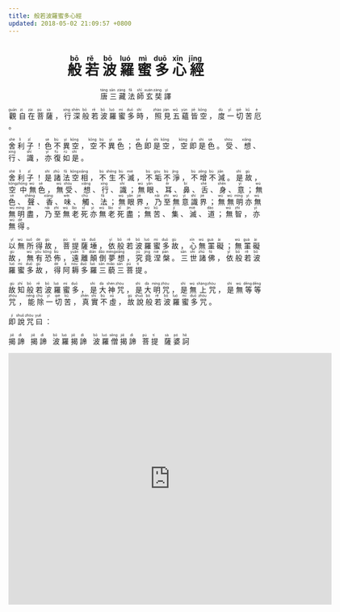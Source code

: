 ```yaml
---
title: 般若波羅蜜多心經
updated: 2018-05-02 21:09:57 +0800
---
```


<h1 align="center"><ruby>
般	<rp>（</rp><rt>bō</rt><rp>）</rp>
若	<rp>（</rp><rt>rě</rt><rp>）</rp>
波	<rp>（</rp><rt>bō</rt><rp>）</rp>
羅	<rp>（</rp><rt>luó</rt><rp>）</rp>
蜜	<rp>（</rp><rt>mì</rt><rp>）</rp>
多	<rp>（</rp><rt>duō</rt><rp>）</rp>
心	<rp>（</rp><rt>xīn</rt><rp>）</rp>
經	<rp>（</rp><rt>jīng</rt><rp>）</rp>
</ruby></h1>

<p align="center"><ruby>
唐	<rp>（</rp><rt>táng</rt><rp>）</rp>
三	<rp>（</rp><rt>sān</rt><rp>）</rp>
藏	<rp>（</rp><rt>zàng</rt><rp>）</rp>
法	<rp>（</rp><rt>fǎ</rt><rp>）</rp>
師	<rp>（</rp><rt>shī</rt><rp>）</rp>
玄	<rp>（</rp><rt>xuán</rt><rp>）</rp>
奘	<rp>（</rp><rt>zàng</rt><rp>）</rp>
譯	<rp>（</rp><rt>yì</rt><rp>）</rp>
</ruby></p><p><ruby>
觀	<rp>（</rp><rt>guān</rt><rp>）</rp>
自	<rp>（</rp><rt>zì</rt><rp>）</rp>
在	<rp>（</rp><rt>zài</rt><rp>）</rp>
菩	<rp>（</rp><rt>pú</rt><rp>）</rp>
薩	<rp>（</rp><rt>sà</rt><rp>）</rp>
，<rt></rt>
行	<rp>（</rp><rt>xíng</rt><rp>）</rp>
深	<rp>（</rp><rt>shēn</rt><rp>）</rp>
般	<rp>（</rp><rt>bō</rt><rp>）</rp>
若	<rp>（</rp><rt>rě</rt><rp>）</rp>
波	<rp>（</rp><rt>bō</rt><rp>）</rp>
羅	<rp>（</rp><rt>luó</rt><rp>）</rp>
蜜	<rp>（</rp><rt>mì</rt><rp>）</rp>
多	<rp>（</rp><rt>duō</rt><rp>）</rp>
時	<rp>（</rp><rt>shí</rt><rp>）</rp>
，<rt></rt>
照	<rp>（</rp><rt>zhào</rt><rp>）</rp>
見	<rp>（</rp><rt>jiàn</rt><rp>）</rp>
五	<rp>（</rp><rt>wǔ</rt><rp>）</rp>
蘊	<rp>（</rp><rt>yùn</rt><rp>）</rp>
皆	<rp>（</rp><rt>jiē</rt><rp>）</rp>
空	<rp>（</rp><rt>kōng</rt><rp>）</rp>
，<rt></rt>
度	<rp>（</rp><rt>dù</rt><rp>）</rp>
一	<rp>（</rp><rt>yī</rt><rp>）</rp>
切	<rp>（</rp><rt>qiē</rt><rp>）</rp>
苦	<rp>（</rp><rt>kǔ</rt><rp>）</rp>
厄	<rp>（</rp><rt>è</rt><rp>）</rp>
。<rt></rt>
</ruby></p><p><ruby>
舍	<rp>（</rp><rt>shè</rt><rp>）</rp>
利	<rp>（</rp><rt>lì</rt><rp>）</rp>
子	<rp>（</rp><rt>zǐ</rt><rp>）</rp>
！<rt></rt>
色	<rp>（</rp><rt>sè</rt><rp>）</rp>
不	<rp>（</rp><rt>bù</rt><rp>）</rp>
異	<rp>（</rp><rt>yì</rt><rp>）</rp>
空	<rp>（</rp><rt>kōng</rt><rp>）</rp>
，<rt></rt>
空	<rp>（</rp><rt>kōng</rt><rp>）</rp>
不	<rp>（</rp><rt>bù</rt><rp>）</rp>
異	<rp>（</rp><rt>yì</rt><rp>）</rp>
色	<rp>（</rp><rt>sè</rt><rp>）</rp>
；<rt></rt>
色	<rp>（</rp><rt>sè</rt><rp>）</rp>
即	<rp>（</rp><rt>jí</rt><rp>）</rp>
是	<rp>（</rp><rt>shì</rt><rp>）</rp>
空	<rp>（</rp><rt>kōng</rt><rp>）</rp>
，<rt></rt>
空	<rp>（</rp><rt>kōng</rt><rp>）</rp>
即	<rp>（</rp><rt>jí</rt><rp>）</rp>
是	<rp>（</rp><rt>shì</rt><rp>）</rp>
色	<rp>（</rp><rt>sè</rt><rp>）</rp>
。<rt></rt>
受	<rp>（</rp><rt>shòu</rt><rp>）</rp>
、<rt></rt>
想	<rp>（</rp><rt>xiǎng</rt><rp>）</rp>
、<rt></rt>
行	<rp>（</rp><rt>xíng</rt><rp>）</rp>
、<rt></rt>
識	<rp>（</rp><rt>shí</rt><rp>）</rp>
，<rt></rt>
亦	<rp>（</rp><rt>yì</rt><rp>）</rp>
復	<rp>（</rp><rt>fù</rt><rp>）</rp>
如	<rp>（</rp><rt>rú</rt><rp>）</rp>
是	<rp>（</rp><rt>shì</rt><rp>）</rp>
。<rt></rt>
</ruby></p><p><ruby>
舍	<rp>（</rp><rt>shè</rt><rp>）</rp>
利	<rp>（</rp><rt>lì</rt><rp>）</rp>
子	<rp>（</rp><rt>zǐ</rt><rp>）</rp>
！<rt></rt>
是	<rp>（</rp><rt>shì</rt><rp>）</rp>
諸	<rp>（</rp><rt>zhū</rt><rp>）</rp>
法	<rp>（</rp><rt>fǎ</rt><rp>）</rp>
空	<rp>（</rp><rt>kōng</rt><rp>）</rp>
相	<rp>（</rp><rt>xiāng</rt><rp>）</rp>
，<rt></rt>
不	<rp>（</rp><rt>bù</rt><rp>）</rp>
生	<rp>（</rp><rt>shēng</rt><rp>）</rp>
不	<rp>（</rp><rt>bù</rt><rp>）</rp>
滅	<rp>（</rp><rt>miè</rt><rp>）</rp>
，<rt></rt>
不	<rp>（</rp><rt>bù</rt><rp>）</rp>
垢	<rp>（</rp><rt>gòu</rt><rp>）</rp>
不	<rp>（</rp><rt>bù</rt><rp>）</rp>
淨	<rp>（</rp><rt>jìng</rt><rp>）</rp>
，<rt></rt>
不	<rp>（</rp><rt>bù</rt><rp>）</rp>
增	<rp>（</rp><rt>zēng</rt><rp>）</rp>
不	<rp>（</rp><rt>bù</rt><rp>）</rp>
減	<rp>（</rp><rt>jiǎn</rt><rp>）</rp>
。<rt></rt>
是	<rp>（</rp><rt>shì</rt><rp>）</rp>
故	<rp>（</rp><rt>gù</rt><rp>）</rp>
，<rt></rt>
空	<rp>（</rp><rt>kōng</rt><rp>）</rp>
中	<rp>（</rp><rt>zhōng</rt><rp>）</rp>
無	<rp>（</rp><rt>wú</rt><rp>）</rp>
色	<rp>（</rp><rt>sè</rt><rp>）</rp>
，<rt></rt>
無	<rp>（</rp><rt>wú</rt><rp>）</rp>
受	<rp>（</rp><rt>shòu</rt><rp>）</rp>
、<rt></rt>
想	<rp>（</rp><rt>xiǎng</rt><rp>）</rp>
、<rt></rt>
行	<rp>（</rp><rt>xíng</rt><rp>）</rp>
、<rt></rt>
識	<rp>（</rp><rt>shí</rt><rp>）</rp>
；<rt></rt>
無	<rp>（</rp><rt>wú</rt><rp>）</rp>
眼	<rp>（</rp><rt>yǎn</rt><rp>）</rp>
、<rt></rt>
耳	<rp>（</rp><rt>ěr</rt><rp>）</rp>
、<rt></rt>
鼻	<rp>（</rp><rt>bí</rt><rp>）</rp>
、<rt></rt>
舌	<rp>（</rp><rt>shé</rt><rp>）</rp>
、<rt></rt>
身	<rp>（</rp><rt>shēn</rt><rp>）</rp>
、<rt></rt>
意	<rp>（</rp><rt>yì</rt><rp>）</rp>
；<rt></rt>
無	<rp>（</rp><rt>wú</rt><rp>）</rp>
色	<rp>（</rp><rt>sè</rt><rp>）</rp>
、<rt></rt>
聲	<rp>（</rp><rt>shēng</rt><rp>）</rp>
、<rt></rt>
香	<rp>（</rp><rt>xiāng</rt><rp>）</rp>
、<rt></rt>
味	<rp>（</rp><rt>wèi</rt><rp>）</rp>
、<rt></rt>
觸	<rp>（</rp><rt>chù</rt><rp>）</rp>
、<rt></rt>
法	<rp>（</rp><rt>fǎ</rt><rp>）</rp>
；<rt></rt>
無	<rp>（</rp><rt>wú</rt><rp>）</rp>
眼	<rp>（</rp><rt>yǎn</rt><rp>）</rp>
界	<rp>（</rp><rt>jiè</rt><rp>）</rp>
，<rt></rt>
乃	<rp>（</rp><rt>nǎi</rt><rp>）</rp>
至	<rp>（</rp><rt>zhì</rt><rp>）</rp>
無	<rp>（</rp><rt>wú</rt><rp>）</rp>
意	<rp>（</rp><rt>yì</rt><rp>）</rp>
識	<rp>（</rp><rt>shí</rt><rp>）</rp>
界	<rp>（</rp><rt>jiè</rt><rp>）</rp>
；<rt></rt>
無	<rp>（</rp><rt>wú</rt><rp>）</rp>
無	<rp>（</rp><rt>wú</rt><rp>）</rp>
明	<rp>（</rp><rt>míng</rt><rp>）</rp>
亦	<rp>（</rp><rt>yì</rt><rp>）</rp>
無	<rp>（</rp><rt>wú</rt><rp>）</rp>
無	<rp>（</rp><rt>wú</rt><rp>）</rp>
明	<rp>（</rp><rt>míng</rt><rp>）</rp>
盡	<rp>（</rp><rt>jìn</rt><rp>）</rp>
，<rt></rt>
乃	<rp>（</rp><rt>nǎi</rt><rp>）</rp>
至	<rp>（</rp><rt>zhì</rt><rp>）</rp>
無	<rp>（</rp><rt>wú</rt><rp>）</rp>
老	<rp>（</rp><rt>lǎo</rt><rp>）</rp>
死	<rp>（</rp><rt>sǐ</rt><rp>）</rp>
亦	<rp>（</rp><rt>yì</rt><rp>）</rp>
無	<rp>（</rp><rt>wú</rt><rp>）</rp>
老	<rp>（</rp><rt>lǎo</rt><rp>）</rp>
死	<rp>（</rp><rt>sǐ</rt><rp>）</rp>
盡	<rp>（</rp><rt>jìn</rt><rp>）</rp>
；<rt></rt>
無	<rp>（</rp><rt>wú</rt><rp>）</rp>
苦	<rp>（</rp><rt>kǔ</rt><rp>）</rp>
、<rt></rt>
集	<rp>（</rp><rt>jí</rt><rp>）</rp>
、<rt></rt>
滅	<rp>（</rp><rt>miè</rt><rp>）</rp>
、<rt></rt>
道	<rp>（</rp><rt>dào</rt><rp>）</rp>
；<rt></rt>
無	<rp>（</rp><rt>wú</rt><rp>）</rp>
智	<rp>（</rp><rt>zhì</rt><rp>）</rp>
，<rt></rt>
亦	<rp>（</rp><rt>yì</rt><rp>）</rp>
無	<rp>（</rp><rt>wú</rt><rp>）</rp>
得	<rp>（</rp><rt>dé</rt><rp>）</rp>
。<rt></rt>
</ruby></p><p><ruby>
以	<rp>（</rp><rt>yǐ</rt><rp>）</rp>
無	<rp>（</rp><rt>wú</rt><rp>）</rp>
所	<rp>（</rp><rt>suǒ</rt><rp>）</rp>
得	<rp>（</rp><rt>dé</rt><rp>）</rp>
故	<rp>（</rp><rt>gù</rt><rp>）</rp>
，<rt></rt>
菩	<rp>（</rp><rt>pú</rt><rp>）</rp>
提	<rp>（</rp><rt>tí</rt><rp>）</rp>
薩	<rp>（</rp><rt>sà</rt><rp>）</rp>
埵	<rp>（</rp><rt>duǒ</rt><rp>）</rp>
，<rt></rt>
依	<rp>（</rp><rt>yī</rt><rp>）</rp>
般	<rp>（</rp><rt>bō</rt><rp>）</rp>
若	<rp>（</rp><rt>rě</rt><rp>）</rp>
波	<rp>（</rp><rt>bō</rt><rp>）</rp>
羅	<rp>（</rp><rt>luó</rt><rp>）</rp>
蜜	<rp>（</rp><rt>mì</rt><rp>）</rp>
多	<rp>（</rp><rt>duō</rt><rp>）</rp>
故	<rp>（</rp><rt>gù</rt><rp>）</rp>
，<rt></rt>
心	<rp>（</rp><rt>xīn</rt><rp>）</rp>
無	<rp>（</rp><rt>wú</rt><rp>）</rp>
罣	<rp>（</rp><rt>guà</rt><rp>）</rp>
礙	<rp>（</rp><rt>ài</rt><rp>）</rp>
；<rt></rt>
無	<rp>（</rp><rt>wú</rt><rp>）</rp>
罣	<rp>（</rp><rt>guà</rt><rp>）</rp>
礙	<rp>（</rp><rt>ài</rt><rp>）</rp>
故	<rp>（</rp><rt>gù</rt><rp>）</rp>
，<rt></rt>
無	<rp>（</rp><rt>wú</rt><rp>）</rp>
有	<rp>（</rp><rt>yǒu</rt><rp>）</rp>
恐	<rp>（</rp><rt>kǒng</rt><rp>）</rp>
佈	<rp>（</rp><rt>bù</rt><rp>）</rp>
，<rt></rt>
遠	<rp>（</rp><rt>yuǎn</rt><rp>）</rp>
離	<rp>（</rp><rt>lí</rt><rp>）</rp>
顛	<rp>（</rp><rt>diān</rt><rp>）</rp>
倒	<rp>（</rp><rt>dǎo</rt><rp>）</rp>
夢	<rp>（</rp><rt>mèng</rt><rp>）</rp>
想	<rp>（</rp><rt>xiǎng</rt><rp>）</rp>
，<rt></rt>
究	<rp>（</rp><rt>jiū</rt><rp>）</rp>
竟	<rp>（</rp><rt>jìng</rt><rp>）</rp>
涅	<rp>（</rp><rt>niè</rt><rp>）</rp>
槃	<rp>（</rp><rt>pán</rt><rp>）</rp>
。<rt></rt>
三	<rp>（</rp><rt>sān</rt><rp>）</rp>
世	<rp>（</rp><rt>shì</rt><rp>）</rp>
諸	<rp>（</rp><rt>zhū</rt><rp>）</rp>
佛	<rp>（</rp><rt>fó</rt><rp>）</rp>
，<rt></rt>
依	<rp>（</rp><rt>yī</rt><rp>）</rp>
般	<rp>（</rp><rt>bō</rt><rp>）</rp>
若	<rp>（</rp><rt>rě</rt><rp>）</rp>
波	<rp>（</rp><rt>bō</rt><rp>）</rp>
羅	<rp>（</rp><rt>luó</rt><rp>）</rp>
蜜	<rp>（</rp><rt>mì</rt><rp>）</rp>
多	<rp>（</rp><rt>duō</rt><rp>）</rp>
故	<rp>（</rp><rt>gù</rt><rp>）</rp>
，<rt></rt>
得	<rp>（</rp><rt>dé</rt><rp>）</rp>
阿	<rp>（</rp><rt>ā</rt><rp>）</rp>
耨	<rp>（</rp><rt>nòu</rt><rp>）</rp>
多	<rp>（</rp><rt>duō</rt><rp>）</rp>
羅	<rp>（</rp><rt>luó</rt><rp>）</rp>
三	<rp>（</rp><rt>sān</rt><rp>）</rp>
藐	<rp>（</rp><rt>miǎo</rt><rp>）</rp>
三	<rp>（</rp><rt>sān</rt><rp>）</rp>
菩	<rp>（</rp><rt>pú</rt><rp>）</rp>
提	<rp>（</rp><rt>tí</rt><rp>）</rp>
。</ruby></p><p><ruby>
故	<rp>（</rp><rt>gù</rt><rp>）</rp>
知	<rp>（</rp><rt>zhī</rt><rp>）</rp>
般	<rp>（</rp><rt>bō</rt><rp>）</rp>
若	<rp>（</rp><rt>rě</rt><rp>）</rp>
波	<rp>（</rp><rt>bō</rt><rp>）</rp>
羅	<rp>（</rp><rt>luó</rt><rp>）</rp>
蜜	<rp>（</rp><rt>mì</rt><rp>）</rp>
多	<rp>（</rp><rt>duō</rt><rp>）</rp>
，<rt></rt>
是	<rp>（</rp><rt>shì</rt><rp>）</rp>
大	<rp>（</rp><rt>dà</rt><rp>）</rp>
神	<rp>（</rp><rt>shén</rt><rp>）</rp>
咒	<rp>（</rp><rt>zhòu</rt><rp>）</rp>
，<rt></rt>
是	<rp>（</rp><rt>shì</rt><rp>）</rp>
大	<rp>（</rp><rt>dà</rt><rp>）</rp>
明	<rp>（</rp><rt>míng</rt><rp>）</rp>
咒	<rp>（</rp><rt>zhòu</rt><rp>）</rp>
，<rt></rt>
是	<rp>（</rp><rt>shì</rt><rp>）</rp>
無	<rp>（</rp><rt>wú</rt><rp>）</rp>
上	<rp>（</rp><rt>shàng</rt><rp>）</rp>
咒	<rp>（</rp><rt>zhòu</rt><rp>）</rp>
，<rt></rt>
是	<rp>（</rp><rt>shì</rt><rp>）</rp>
無	<rp>（</rp><rt>wú</rt><rp>）</rp>
等	<rp>（</rp><rt>děng</rt><rp>）</rp>
等	<rp>（</rp><rt>děng</rt><rp>）</rp>
咒	<rp>（</rp><rt>zhòu</rt><rp>）</rp>
，<rt></rt>
能	<rp>（</rp><rt>néng</rt><rp>）</rp>
除	<rp>（</rp><rt>chú</rt><rp>）</rp>
一	<rp>（</rp><rt>yī</rt><rp>）</rp>
切	<rp>（</rp><rt>qiē</rt><rp>）</rp>
苦	<rp>（</rp><rt>kǔ</rt><rp>）</rp>
，<rt></rt>
真	<rp>（</rp><rt>zhēn</rt><rp>）</rp>
實	<rp>（</rp><rt>shí</rt><rp>）</rp>
不	<rp>（</rp><rt>bù</rt><rp>）</rp>
虛	<rp>（</rp><rt>xū</rt><rp>）</rp>
，<rt></rt>
故	<rp>（</rp><rt>gù</rt><rp>）</rp>
說	<rp>（</rp><rt>shuō</rt><rp>）</rp>
般	<rp>（</rp><rt>bō</rt><rp>）</rp>
若	<rp>（</rp><rt>rě</rt><rp>）</rp>
波	<rp>（</rp><rt>bō</rt><rp>）</rp>
羅	<rp>（</rp><rt>luó</rt><rp>）</rp>
蜜	<rp>（</rp><rt>mì</rt><rp>）</rp>
多	<rp>（</rp><rt>duō</rt><rp>）</rp>
咒	<rp>（</rp><rt>zhòu</rt><rp>）</rp>
。<rt></rt>
</ruby></p><p><ruby>
即	<rp>（</rp><rt>jí</rt><rp>）</rp>
說	<rp>（</rp><rt>shuō</rt><rp>）</rp>
咒	<rp>（</rp><rt>zhòu</rt><rp>）</rp>
曰	<rp>（</rp><rt>yuē</rt><rp>）</rp>
：<rt></rt>
</ruby></p><p><ruby>
揭	<rp>（</rp><rt>jiē</rt><rp>）</rp>
諦	<rp>（</rp><rt>dì</rt><rp>）</rp>
&nbsp;<rt></rt>
揭	<rp>（</rp><rt>jiē</rt><rp>）</rp>
諦	<rp>（</rp><rt>dì</rt><rp>）</rp>
&nbsp;<rt></rt>
波	<rp>（</rp><rt>bō</rt><rp>）</rp>
羅	<rp>（</rp><rt>luó</rt><rp>）</rp>
揭	<rp>（</rp><rt>jiē</rt><rp>）</rp>
諦	<rp>（</rp><rt>dì</rt><rp>）</rp>
&nbsp;<rt></rt>
波	<rp>（</rp><rt>bō</rt><rp>）</rp>
羅	<rp>（</rp><rt>luó</rt><rp>）</rp>
僧	<rp>（</rp><rt>sēng</rt><rp>）</rp>
揭	<rp>（</rp><rt>jiē</rt><rp>）</rp>
諦	<rp>（</rp><rt>dì</rt><rp>）</rp>
&nbsp;<rt></rt>
菩	<rp>（</rp><rt>pú</rt><rp>）</rp>
提	<rp>（</rp><rt>tí</rt><rp>）</rp>
&nbsp;<rt></rt>
薩	<rp>（</rp><rt>sà</rt><rp>）</rp>
婆	<rp>（</rp><rt>pó</rt><rp>）</rp>
訶	<rp>（</rp><rt>hē</rt><rp>）</rp>
</ruby>
<div class="divider"></div>
<iframe frameborder="0" width="640" height="498" src="https://v.qq.com/iframe/player.html?vid=p05105qpilk&tiny=0&auto=1" allowfullscreen></iframe>
